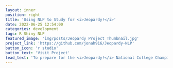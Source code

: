 ```yaml
---
layout: inner
position: right
title: 'Using NLP to Study for <i>Jeopardy!</i>'
date: 2022-06-25 12:54:00
categories: development
tags: R Shiny NLP
featured_image: 'img/posts/Jeopardy Project Thumbnail.jpg'
project_link: 'https://github.com/jonah916/Jeopardy-NLP'
button_icon: 'r studio'
button_text: 'Visit Project'
lead_text: 'To prepare for the <i>Jeopardy!</i> National College Championship, I wrote a script that makes word clouds for common trivia topics and makes them compatible with the popular flashcard software Anki.'
---
```

